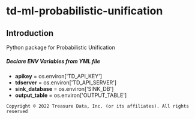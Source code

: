 # td-ml-probabilistic-unification

## Introduction
Python package for Probabilistic Unification

##### Declare ENV Variables from YML file
- **apikey** = os.environ['TD_API_KEY']
- **tdserver** = os.environ['TD_API_SERVER']
- **sink_database** = os.environ['SINK_DB']
- **output_table** = os.environ['OUTPUT_TABLE']

`Copyright © 2022 Treasure Data, Inc. (or its affiliates). All rights reserved`
